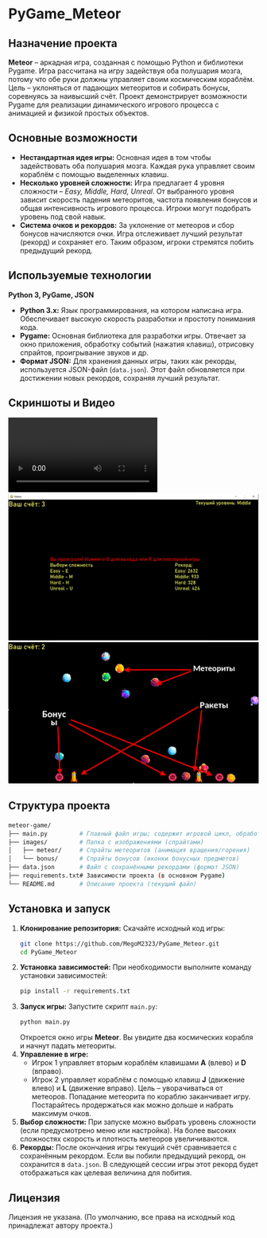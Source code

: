 # PyGame_Meteor

## Назначение проекта

**Meteor** – аркадная игра, созданная с помощью Python и библиотеки Pygame. Игра рассчитана на игру задействуя оба полушария мозга, потому что обе руки должны управляет своим космическим кораблём. Цель – уклоняться от падающих метеоритов и собирать бонусы, соревнуясь за наивысший счёт. Проект демонстрирует возможности Pygame для реализации динамического игрового процесса с анимацией и физикой простых объектов.

## Основные возможности

- **Нестандартная идея игры:** Основная идея в том чтобы задействовать оба полушария мозга. Каждая рука управляет своим кораблём с помощью выделенных клавиш.
- **Несколько уровней сложности:** Игра предлагает 4 уровня сложности – _Easy, Middle, Hard, Unreal_. От выбранного уровня зависит скорость падения метеоритов, частота появления бонусов и общая интенсивность игрового процесса. Игроки могут подобрать уровень под свой навык.
- **Система очков и рекордов:** За уклонение от метеоров и сбор бонусов начисляются очки. Игра отслеживает лучший результат (рекорд) и сохраняет его. Таким образом, игроки стремятся побить предыдущий рекорд.

## Используемые технологии

**Python 3, PyGame, JSON**

- **Python 3.x:** Язык программирования, на котором написана игра. Обеспечивает высокую скорость разработки и простоту понимания кода.
- **Pygame:** Основная библиотека для разработки игры. Отвечает за окно приложения, обработку событий (нажатия клавиш), отрисовку спрайтов, проигрывание звуков и др.
- **Формат JSON:** Для хранения данных игры, таких как рекорды, используется JSON-файл (`data.json`). Этот файл обновляется при достижении новых рекордов, сохраняя лучший результат.

## Скриншоты и Видео

![видео](./Video.mp4)
![фото 1](images/ForGitHub/image1.png)
![фото 2](images/ForGitHub/image2.png)

## Структура проекта

```bash
meteor-game/
├── main.py         # Главный файл игры; содержит игровой цикл, обработку событий и пр.
├── images/         # Папка с изображениями (спрайтами)
│   ├── meteor/     # Спрайты метеоритов (анимация вращения/горения)
│   └── bonus/      # Спрайты бонусов (иконки бонусных предметов)
├── data.json       # Файл с сохранёнными рекордами (формат JSON)
├── requirements.txt# Зависимости проекта (в основном Pygame)
└── README.md       # Описание проекта (текущий файл)
```

## Установка и запуск

1. **Клонирование репозитория:** Скачайте исходный код игры:
   ```bash
   git clone https://github.com/MegoM2323/PyGame_Meteor.git
   cd PyGame_Meteor
   ```
2. **Установка зависимостей:** При необходимости выполните команду установки зависимостей:
   ```bash
   pip install -r requirements.txt
   ```
3. **Запуск игры:** Запустите скрипт `main.py`:
   ```bash
   python main.py
   ```
   Откроется окно игры **Meteor**. Вы увидите два космических корабля и начнут падать метеориты.
4. **Управление в игре:**
   - Игрок 1 управляет вторым кораблём клавишами **A** (влево) и **D** (вправо).
   - Игрок 2 управляет кораблём с помощью клавиш **J** (движение влево) и **L** (движение вправо).
     Цель – уворачиваться от метеоров. Попадание метеорита по кораблю заканчивает игру. Постарайтесь продержаться как можно дольше и набрать максимум очков.
5. **Выбор сложности:** При запуске можно выбрать уровень сложности (если предусмотрено меню или настройка). На более высоких сложностях скорость и плотность метеоров увеличиваются.
6. **Рекорды:** После окончания игры текущий счёт сравнивается с сохранённым рекордом. Если вы побили предыдущий рекорд, он сохранится в `data.json`. В следующей сессии игры этот рекорд будет отображаться как целевая величина для побития.

## Лицензия

Лицензия не указана. (По умолчанию, все права на исходный код принадлежат автору проекта.)
